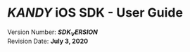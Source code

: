 # $KANDY$ iOS SDK - User Guide
Version Number: **$SDK_VERSION$**
<br>
Revision Date: **July 3, 2020**
